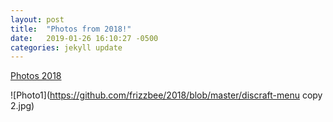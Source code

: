 ```yaml
---
layout: post
title:  "Photos from 2018!"
date:   2019-01-26 16:10:27 -0500
categories: jekyll update
---
```

<a href="https://github.com/frizzbee/2018/blob/master/index.html">Photos 2018</a>

![Photo1](https://github.com/frizzbee/2018/blob/master/discraft-menu copy 2.jpg)

